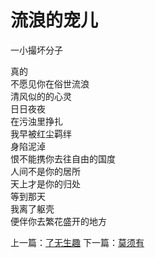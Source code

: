 # 流浪的宠儿
一小撮坏分子

真的\
不愿见你在俗世流浪\
清风似的的心灵\
日日夜夜\
在污浊里挣扎\
我早被红尘羁绊\
身陷泥淖\
恨不能携你去往自由的国度\
人间不是你的居所\
天上才是你的归处\
等到那天\
我离了躯壳\
便伴你去繁花盛开的地方



上一篇：[了无生趣](fdfa001cd7904c10ac7e2d2bcc5dd57b.md)  下一篇：[莫须有](1479c1e530ac49b7b456dff666085047.md)

